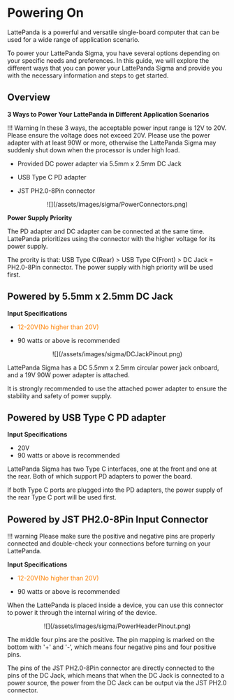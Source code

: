 # Powering On

LattePanda is a powerful and versatile single-board computer that can be used for a wide range of application scenario.

To power your LattePanda Sigma, you have several options depending on your specific needs and preferences. In this guide, we will explore the different ways that you can power your LattePanda Sigma and provide you with the necessary information and steps to get started.


## Overview

**3 Ways to Power Your LattePanda in Different Application Scenarios**

!!! Warning
    In these 3 ways, the acceptable power input range is 12V to 20V. Please ensure the voltage does not exceed 20V. Please use the power adapter with at least 90W or more, otherwise the LattePanda Sigma may suddenly shut down when the processor is under high load. 


* Provided DC power adapter via 5.5mm x 2.5mm DC Jack 

* USB Type C PD adapter

* JST PH2.0-8Pin connector

<center> ![](/assets/images/sigma/PowerConnectors.png)</center>

**Power Supply Priority**

   The PD adapter and DC adapter can be connected at the same time. LattePanda prioritizes using the connector with the higher voltage for its power supply.

   The prority is that: USB Type C(Rear) > USB Type C(Front) > DC Jack = PH2.0-8Pin connector. The power supply with high priority will be used first.

## Powered by 5.5mm x 2.5mm DC Jack

**Input Specifications**

* <font color=FF8000>12-20V(No higher than 20V)</font>

* 90 watts or above is recommended

<center> ![](/assets/images/sigma/DCJackPinout.png)</center>

LattePanda Sigma has a DC 5.5mm x 2.5mm circular power jack onboard, and a 19V 90W power adapter is attached. 

It is strongly recommended to use the attached power adapter to ensure the stability and safety of power supply.

## Powered by USB Type C PD adapter

**Input Specifications**

* 20V
* 90 watts or above is recommended

LattePanda Sigma has two Type C interfaces, one at the front and one at the rear. Both of which support PD adapters to power the board.

If both Type C ports are plugged into the PD adapters, the power supply of the rear Type C port will be used first.

## Powered by JST PH2.0-8Pin Input Connector

!!! warning
    Please make sure the positive and negative pins are properly connected and double-check your connections before turning on your LattePanda.

**Input Specifications**

* <font color=FF8000>12-20V(No higher than 20V)</font>

* 90 watts or above is recommended

When the LattePanda is placed inside a device, you can use this connector to power it through the internal wiring of the device.

<center> ![](/assets/images/sigma/PowerHeaderPinout.png)</center>

The middle four pins are the positive. The pin mapping is marked on the bottom with '+' and '-’, which means four negative pins and four positive pins.

The pins of the JST PH2.0-8Pin connector are directly connected to the pins of the DC Jack, which means that when the DC Jack is connected to a power source, the power from the DC Jack can be output via the JST PH2.0 connector.

